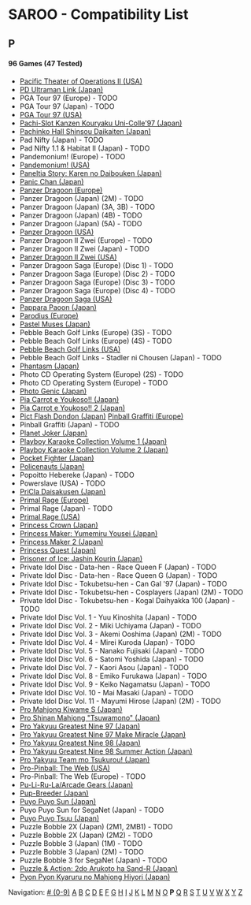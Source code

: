 # SAROO - Compatibility List

## P

#### 96 Games (47 Tested)

- [Pacific Theater of Operations II (USA)](../../../Regions/Retails/USA/T-7604H/01/README.md)
- [PD Ultraman Link (Japan)](../../../Regions/Retails/Japan/T-13304G/01/README.md)
- PGA Tour 97 (Europe) - TODO
- PGA Tour 97 (Japan) - TODO
- [PGA Tour 97 (USA)](../../../Regions/Retails/USA/T-5011H/01/README.md)
- [Pachi-Slot Kanzen Kouryaku Uni-Colle'97 (Japan)](../../../Regions/Retails/Japan/T-36501G/01/README.md)
- [Pachinko Hall Shinsou Daikaiten (Japan)](../../../Regions/Retails/Japan/T-37501G/01/README.md)
- Pad Nifty (Japan) - TODO
- Pad Nifty 1.1 & Habitat II (Japan) - TODO
- Pandemonium! (Europe) - TODO
- [Pandemonium! (USA)](../../../Regions/Retails/USA/T-15914H/01/README.md)
- [Paneltia Story: Karen no Daibouken (Japan)](../../../Regions/Retails/Japan/T-21510G/01/README.md)
- [Panic Chan (Japan)](../../../Regions/Retails/Japan/T-15010G/01/README.md)
- [Panzer Dragoon (Europe)](../../../Regions/Retails/Europe/MK-81009/01/README.md)
- Panzer Dragoon (Japan) (2M) - TODO
- Panzer Dragoon (Japan) (3A, 3B) - TODO
- Panzer Dragoon (Japan) (4B) - TODO
- Panzer Dragoon (Japan) (5A) - TODO
- [Panzer Dragoon (USA)](../../../Regions/Retails/USA/MK-81009/01/README.md)
- Panzer Dragoon II Zwei (Europe) - TODO
- Panzer Dragoon II Zwei (Japan) - TODO
- [Panzer Dragoon II Zwei (USA)](../../../Regions/Retails/USA/MK-81022/01/README.md)
- Panzer Dragoon Saga (Europe) (Disc 1) - TODO
- Panzer Dragoon Saga (Europe) (Disc 2) - TODO
- Panzer Dragoon Saga (Europe) (Disc 3) - TODO
- Panzer Dragoon Saga (Europe) (Disc 4) - TODO
- [Panzer Dragoon Saga (USA)](../../../Regions/Retails/USA/MK-81307/01/README.md)
- [Pappara Paoon (Japan)](../../../Regions/Retails/Japan/23201G/01/README.md)
- [Parodius (Europe)](../../../Regions/Retails/Europe/T-9501H-50/01/README.md)
- [Pastel Muses (Japan)](../../../Regions/Retails/Japan/T-30602G/01/README.md)
- Pebble Beach Golf Links (Europe) (3S) - TODO
- Pebble Beach Golf Links (Europe) (4S) - TODO
- [Pebble Beach Golf Links (USA)](../../../Regions/Retails/USA/MK-81101/01/README.md)
- Pebble Beach Golf Links - Stadler ni Chousen (Japan) - TODO
- [Phantasm (Japan)](../../../Regions/Retails/Japan/T-36001G/01/README.md)
- Photo CD Operating System (Europe) (2S) - TODO
- Photo CD Operating System (Europe) - TODO
- [Photo Genic (Japan)](../../../Regions/Retails/Japan/T-1524G/01/README.md)
- [Pia Carrot e Youkoso!! (Japan)](../../../Regions/Retails/Japan/T-19708G/01/README.md)
- [Pia Carrot e Youkoso!! 2 (Japan)](../../../Regions/Retails/Japan/T-20114G/01/README.md)
- [Pict Flash Dondon (Japan)](../../../Regions/Retails/Japan/T-17811G/01/README.md)
  [Pinball Graffiti (Europe)](../../../Regions/Retails/Europe/T-6011H-50/01/README.md)
- Pinball Graffiti (Japan) - TODO
- [Planet Joker (Japan)](../../../Regions/Retails/Japan/T-18711G/01/README.md)
- [Playboy Karaoke Collection Volume 1 (Japan)](../../../Regions/Retails/Japan/T-2305G/01/README.md)
- [Playboy Karaoke Collection Volume 2 (Japan)](../../../Regions/Retails/Japan/T-2304G/01/README.md)
- [Pocket Fighter (Japan)](../../../Regions/Retails/Japan/T-1230G/01/README.md)
- [Policenauts (Japan)](../../../Regions/Retails/Japan/T-9510G/01/README.md)
- Popoitto Hebereke (Japan) - TODO
- Powerslave (USA) - TODO
- [PriCla Daisakusen (Japan)](../../../Regions/Retails/Japan/T-14409G/01/README.md)
- [Primal Rage (Europe)](../../../Regions/Retails/Europe/T-4802H-50/01/README.md)
- Primal Rage (Japan) - TODO
- [Primal Rage (USA)](../../../Regions/Retails/USA/T-4802H/01/README.md)
- [Princess Crown (Japan)](../../../Regions/Retails/Japan/T-14418G/01/README.md)
- [Princess Maker: Yumemiru Yousei (Japan)](../../../Regions/Retails/Japan/T-35101G/01/README.md)
- [Princess Maker 2 (Japan)](../../../Regions/Retails/Japan/T-5201G/01/README.md)
- [Princess Quest (Japan)](../../../Regions/Retails/Japan/T-24604G/01/README.md)
- [Prisoner of Ice: Jashin Kourin (Japan)](../../../Regions/Retails/Japan/T-26112G/01/README.md)
- Private Idol Disc - Data-hen - Race Queen F (Japan) - TODO
- Private Idol Disc - Data-hen - Race Queen G (Japan) - TODO
- Private Idol Disc - Tokubetsu-hen - Can Gal '97 (Japan) - TODO
- Private Idol Disc - Tokubetsu-hen - Cosplayers (Japan) (2M) - TODO
- Private Idol Disc - Tokubetsu-hen - Kogal Daihyakka 100 (Japan) - TODO
- Private Idol Disc Vol. 1 - Yuu Kinoshita (Japan) - TODO
- Private Idol Disc Vol. 2 - Miki Uchiyama (Japan) - TODO
- Private Idol Disc Vol. 3 - Akemi Ooshima (Japan) (2M) - TODO
- Private Idol Disc Vol. 4 - Mirei Kuroda (Japan) - TODO
- Private Idol Disc Vol. 5 - Nanako Fujisaki (Japan) - TODO
- Private Idol Disc Vol. 6 - Satomi Yoshida (Japan) - TODO
- Private Idol Disc Vol. 7 - Kaori Asou (Japan) - TODO
- Private Idol Disc Vol. 8 - Emiko Furukawa (Japan) - TODO
- Private Idol Disc Vol. 9 - Keiko Nagamatsu (Japan) - TODO
- Private Idol Disc Vol. 10 - Mai Masaki (Japan) - TODO
- Private Idol Disc Vol. 11 - Mayumi Hirose (Japan) (2M) - TODO
- [Pro Mahjong Kiwame S (Japan)](../../../Regions/Retails/Japan/T-16801G/01/README.md)
- [Pro Shinan Mahjong "Tsuwamono" (Japan)](../../../Regions/Retails/Japan/T-38501G/01/README.md)
- [Pro Yakyuu Greatest Nine 97 (Japan)](../../../Regions/Retails/Japan/GS-9139/01/README.md)
- [Pro Yakyuu Greatest Nine 97 Make Miracle (Japan)](../../../Regions/Retails/Japan/GS-9171/01/README.md)
- [Pro Yakyuu Greatest Nine 98 (Japan)](../../../Regions/Retails/Japan/GS-9185/01/README.md)
- [Pro Yakyuu Greatest Nine 98 Summer Action (Japan)](../../../Regions/Retails/Japan/GS-9202/01/README.md)
- [Pro Yakyuu Team mo Tsukurou! (Japan)](../../../Regions/Retails/Japan/GS-9165/01/README.md)
- [Pro-Pinball: The Web (USA)](../../../Regions/Retails/USA/T-12520H/01/README.md)
- Pro-Pinball: The Web (Europe) - TODO
- [Pu-Li-Ru-La/Arcade Gears (Japan)](../../../Regions/Retails/Japan/T-26106G/01/README.md)
- [Pup-Breeder (Japan)](../../../Regions/Retails/Japan/T-29301G/01/README.md)
- [Puyo Puyo Sun (Japan)](../../../Regions/Retails/Japan/T-6603G/01/README.md)
- Puyo Puyo Sun for SegaNet (Japan) - TODO
- [Puyo Puyo Tsuu (Japan)](../../../Regions/Retails/Japan/T-6601G/01/README.md)
- Puzzle Bobble 2X (Japan) (2M1, 2MB1) - TODO
- Puzzle Bobble 2X (Japan) (2M2) - TODO
- Puzzle Bobble 3 (Japan) (1M) - TODO
- Puzzle Bobble 3 (Japan) (2M) - TODO
- Puzzle Bobble 3 for SegaNet (Japan) - TODO
- [Puzzle & Action: 2do Arukoto ha Sand-R (Japan)](../../../Regions/Retails/Japan/T-6802G/01/README.md)
- [Pyon Pyon Kyaruru no Mahjong Hiyori (Japan)](../../../Regions/Retails/Japan/T-31101G/01/README.md)

Navigation:
[# (0-9)](./09.md) [A](./A.md) [B](./B.md) [C](./C.md) [D](./D.md) [E](./E.md) [F](./F.md) [G](./G.md) [H](./H.md) [I](./I.md) [J](./J.md) [K](./K.md) [L](./L.md) [M](./M.md) [N](./N.md) [O](./O.md) **P** [Q](./Q.md) [R](./R.md) [S](./S.md) [T](./T.md) [U](./U.md) [V](./V.md) [W](./W.md) [X](./X.md) [Y](./Y.md) [Z](./Z.md)

